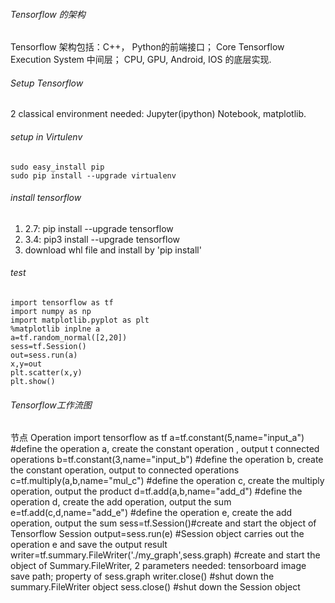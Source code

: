 ###### Tensorflow 的架构
Tensorflow 架构包括：C++， Python的前端接口； Core Tensorflow Execution System 中间层； CPU, GPU, Android, IOS 的底层实现.

###### Setup Tensorflow
2 classical environment needed: Jupyter(ipython) Notebook, matplotlib.

###### setup in Virtulenv
    sudo easy_install pip 
    sudo pip install --upgrade virtualenv

###### install tensorflow
1. 2.7: pip install --upgrade tensorflow
2. 3.4: pip3 install --upgrade tensorflow
3. download whl file and install by 'pip install'

###### test
    import tensorflow as tf
    import numpy as np
    import matplotlib.pyplot as plt
    %matplotlib inplne a
    a=tf.random_normal([2,20])
    sess=tf.Session()
    out=sess.run(a)
    x,y=out
    plt.scatter(x,y)
    plt.show()

###### Tensorflow工作流图
节点 Operation
    import tensorflow as tf
    a=tf.constant(5,name="input_a") #define the operation a, create the constant operation , output t connected operations
    b=tf.constant(3,name="input_b") #define the operation b, create the constant operation, output to connected operations
    c=tf.multiply(a,b,name="mul_c") #define the operation c, create the multiply operation, output the product
    d=tf.add(a,b,name="add_d") #define the operation d, create the add operation, output the sum
    e=tf.add(c,d,name="add_e") #define the operation e, create the add operation, output the sum
    sess=tf.Session()#create and start the object of Tensorflow Session
    output=sess.run(e) #Session object carries out the operation e and save the output result
    writer=tf.summary.FileWriter('./my_graph',sess.graph) #create and start the object of Summary.FileWriter, 2 parameters needed: tensorboard image save path; property of sess.graph
    writer.close() #shut down the summary.FileWriter object
    sess.close() #shut down the Session object
